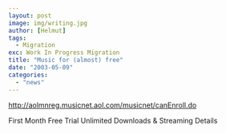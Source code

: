 ```yaml
---
layout: post
image: img/writing.jpg
author: [Helmut]
tags:
  - Migration
exc: Work In Progress Migration
title: "Music for (almost) free"
date: "2003-05-09"
categories: 
  - "news"
---
```


http://aolmnreg.musicnet.aol.com/musicnet/canEnroll.do

First Month Free Trial Unlimited Downloads & Streaming Details
